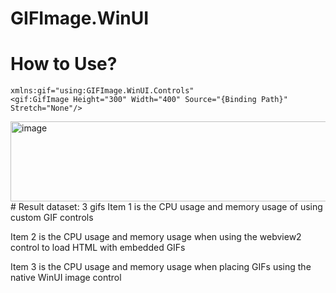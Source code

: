 # GIFImage.WinUI
# How to Use?
    xmlns:gif="using:GIFImage.WinUI.Controls"
    <gif:GifImage Height="300" Width="400" Source="{Binding Path}" Stretch="None"/>
<img width="1155" height="128" alt="image" src="https://github.com/user-attachments/assets/afc32f59-6d5b-4fa3-aacf-b8a6384d5ed9" />
# Result
dataset: 3 gifs
Item 1 is the CPU usage and memory usage of using custom GIF controls

Item 2 is the CPU usage and memory usage when using the webview2 control to load HTML with embedded GIFs

Item 3 is the CPU usage and memory usage when placing GIFs using the native WinUI image control
